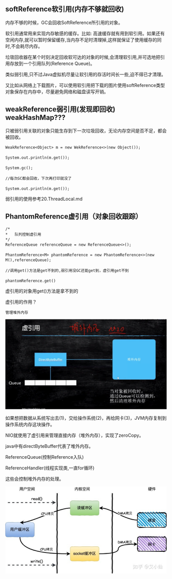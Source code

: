 softReference软引用(内存不够就回收)
---
内存不够的时候，GC会回收SoftReference所引用的对象。

软引用通常用来实现内存敏感的缓存。比如: 高速缓存就有用到软引用。如果还有空闲内存,就可以暂时保留缓存,当内存不足时清理掉,这样就保证了使用缓存的同时,不会耗尽内存。

垃圾回收器在某个时刻决定回收软可达的对象的时候,会清理软引用,并可选地把引用存放到一个引用队列(Reference Queue)。

类似弱引用,只不过Java虚拟机尽量让软引用的存活时间长一些,迫不得已才清理。

又比如从网络上下载图片，可以使用软引用把下载的图片使用softReference类型对象保存在内存中，尽量避免网络和磁盘读写开销。


weakReference弱引用(发现即回收) weakHashMap???
---

只被弱引用关联的对象只能生存到下一次垃圾回收，无论内存空间是否不足，都会被回收。

    WeakReference<Object> m = new WekReference<>(new Object());

    System.out.println(m.get());

    System.gc();

    //每次GC都会回收，下次再打印就没了

    System.out.println(m.get());


弱引用的使用参考20.ThreadLocal.md

PhantomReference虚引用（对象回收跟踪）
---

    /*
    *   队列控制虚引用
    */
    ReferenceQueue referenceQueue = new ReferenceQueue<>();

    PhantomReference<M> phantomReference = new PhantomReference<>(new M(),referenceQueue);

    //调用get()方法是get不到的,弱引用没GC还能get到，虚引用get不到

    phantomReference.get()

虚引用的对象用get()方法是拿不到的

虚引用的作用？

    管理堆外内存

![img_41.png](img/img_41.png)

如果想把数据从系统写出去(1)，交给操作系统(2)，再给网卡(3)，JVM内存复制到操作系统内存这块操作。

NIO就使用了虚引用来管理直接内存（堆外内存），实现了zeroCopy。

java中有directByteBuffer代表了堆外内存。

ReferenceQueue(控制Reference入队) 

ReferenceHandler(线程实现类,一直for循环) 

这些会控制堆外内存的处理。

![img_42.png](img/img_42.png)




